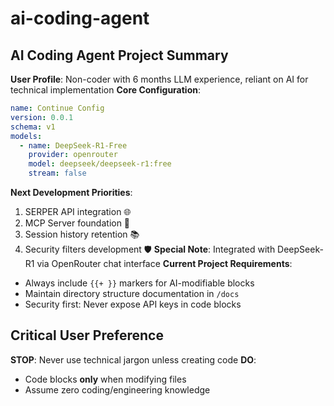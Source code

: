 # ai-coding-agent
## AI Coding Agent Project Summary
**User Profile**: Non-coder with 6 months LLM experience, reliant on AI for technical implementation
**Core Configuration**:
```yaml
name: Continue Config
version: 0.0.1
schema: v1
models:
  - name: DeepSeek-R1-Free
    provider: openrouter
    model: deepseek/deepseek-r1:free
    stream: false
```
**Next Development Priorities**:
1. SERPER API integration 🌐
2. MCP Server foundation 🔧
3. Session history retention 📚
4. Security filters development 🛡️
**Special Note**: Integrated with DeepSeek-R1 via OpenRouter chat interface
**Current Project Requirements**:  
- Always include `{{+ }}` markers for AI-modifiable blocks  
- Maintain directory structure documentation in `/docs`  
- Security first: Never expose API keys in code blocks

## Critical User Preference
**STOP**: Never use technical jargon unless creating code
**DO**:
- Code blocks **only** when modifying files 
- Assume zero coding/engineering knowledge
